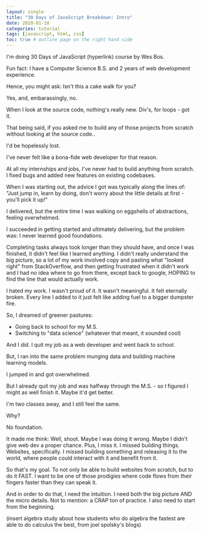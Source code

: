 ```yaml
---
layout: single
title: "30 Days of JavaScript Breakdown: Intro"
date: 2020-01-18
categories: tutorial
tags: [javascript, html, css]
toc: true # outline page on the right hand side
---
```

I'm doing 30 Days of JavaScript (hyperlink) course by Wes Bos. 

Fun fact: I have a Computer Science B.S. and 2 years of web development experience.

Hence, you might ask: Isn't this a cake walk for you?

Yes, and, embarassingly, no.

When I look at the source code, nothing's really new. Div's, for loops - got it.

That being said, if you asked me to build any of those projects from scratch without looking at the source code..

I'd be hopelessly lost.

I've never felt like a bona-fide web developer for that reason.

At all my internships and jobs, I've never had to build anything from scratch. I fixed bugs and added new features on existing codebases.

When I was starting out, the advice I got was typically along the lines of: "Just jump in, learn by doing, don't worry about the little details at first - you'll pick it up!"

I delivered, but the entire time I was walking on eggshells of abstractions, feeling overwhelmed.

I succeeded in getting started and ultimately delivering, but the problem was: I never learned good foundations.

Completing tasks always took longer than they should have, and once I was finished, it didn't feel like I learned anything. I didn't really understand the big picture, so a lot of my work involved copy and pasting what "looked right" from StackOverflow, and then getting frustrated when it didn't work and I had no idea where to go from there, except back to google, HOPING to find the line that would actually work.

I hated my work. I wasn't proud of it. It wasn't meaningful. It felt eternally broken. Every line I added to it just felt like adding fuel to a bigger dumpster fire.

So, I dreamed of greener pastures:

- Going back to school for my M.S.
- Switching to "data science" (whatever that meant, it sounded cool)

And I did. I quit my job as a web developer and went back to school.

But, I ran into the same problem munging data and building machine learning models.

I jumped in and got overwhelmed.

But I already quit my job and was halfway through the M.S. - so I figured I might as well finish it. Maybe it'd get better.

I'm two classes away, and I still feel the same.

Why?

No foundation.

It made me think: Well, shoot. Maybe I was doing it wrong. Maybe I didn't give web dev a proper chance. Plus, I miss it. I missed building things. Websites, specifically. I missed building something and releasing it to the world, where people could interact with it and benefit from it.

So that's my goal. To not only be able to build websites from scratch, but to do it FAST. I want to be one of those prodigies where code flows from their fingers faster than they can speak it.

And in order to do that, I need the intuition. I need both the big picture AND the micro details. Not to mention: a CRAP ton of practice. I also need to start from the beginning.

(insert algebra study about how students who do algebra the fastest are able to do calculus the best, from joel spolsky's blogs)

